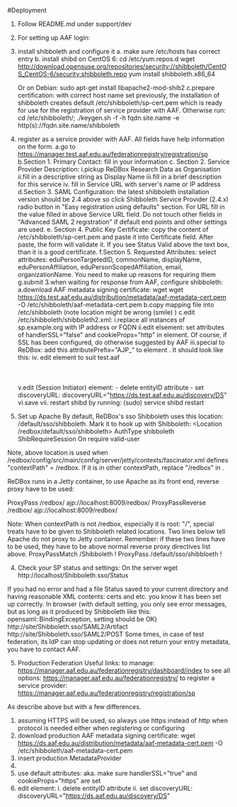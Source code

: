 #Deployment

1. Follow README.md under support/dev

2. For setting up AAF login:

1. install shibboleth and configure it
a. make sure /etc/hosts has correct entry
b. install shibd on CentOS 6:
	cd /etc/yum.repos.d
	wget http://download.opensuse.org/repositories/security://shibboleth/CentOS_CentOS-6/security:shibboleth.repo
	yum install shibboleth.x86_64

	Or on Debian:
	sudo apt-get install libapache2-mod-shib2
c.prepare certification:
   with correct host name set previously, the installation of shibboleth creates default /etc/shibboleth/sp-cert.pem which is ready for use for the registration of service provider with AAF. Otherwise run:  cd /etc/shibboleth/; ./keygen.sh -f -h fqdn.site.name -e http(s)://fqdn.site.name/shibboleth

2. register as a service provider with AAF. All fields have help information on the form.
	a.go to https://manager.test.aaf.edu.au/federationregistry/registration/sp
	b.Section 1. Primary Contact: fill in your information
	c. Section 2. Service Provider Description:
		i.pickup ReDBox Research Data as Organisation
		ii.fill in a descriptive string as Display Name
		iii.fill in a brief description for this service
		iv. fill in Service URL with server's name or IP address
	d.Section 3. SAML Configuration:
	 the latest shibboleth installation version should be 2.4 above so click Shibboleth Service Provider (2.4.x) radio button in "Easy registration using defaults" section.  For URL fill in the value filled in above Service URL field. Do not touch other fields in "Advanced SAML 2 registration" if default end points and other settings are used.
	e. Section 4. Public Key Certificate:
		copy the content of /etc/shibboleth/sp-cert.pem and paste it into Certificate field. After paste, the form will validate it. If you see Status Valid above the text box, than it is a good certificate.
	f.Section 5. Requested Attributes:
	select attributes: eduPersonTargetedID, commonName, displayName, eduPersonAffiliation, eduPersonScopedAffiliation, email, organizationName. You need to make up reasons for requiring them
	g.submit
3.when waiting for response from AAF, configure shibboleth:
	a.download AAF metadata signing certificate: wget wget https://ds.test.aaf.edu.au/distribution/metadata/aaf-metadata-cert.pem -O /etc/shibboleth/aaf-metadata-cert.pem
	b.copy mapping file into /etc/shibboleth (note location might be wrong (smile) )
	c.edit /etc/shibboleth/shibboleth2.xml: 
		i.replace all instances of sp.example.org with IP address or FQDN
		ii.edit <Session> elsement: set attributes of handlerSSL="false" and cookieProps="http" in <Sessions> element. Of course, if SSL has been configured, do otherwise suggested by AAF
		iii.special to ReDBox: add this attributePrefix="AJP_" to  element <ApplicationDefaults>. It should look like this: <ApplicationDefaults entityID="your_entityID" REMOTE_USER="eppn persistent-id targeted-id" attributePrefix="AJP_">
		iv. edit <MetadataProvider> element to suit test.aaf  
		<MetadataProvider type="XML" uri="https://ds.test.aaf.edu.au/distribution/metadata/metadata.aaf.signed.complete.xml" backingFilePath="metadata.aaf.xml" reloadInterval="7200">    
			<MetadataFilter type="RequireValidUntil" maxValidityInterval="2419200"/>    
			<MetadataFilter type="Signature" certificate="aaf-metadata-cert.pem"/>                             
		</MetadataProvider>
		v.edit <SSO> (Session Initiator) element:
		  - delete entityID attribute
		  - set discoveryURL: discoveryURL="https://ds.test.aaf.edu.au/discovery/DS"
		vi.save
		vii. restart shibd by running: (sudo) service shibd restart
		
3. Set up Apache
By default, ReDBox's sso Shibboleth uses this location: /default/sso/shibboleth. Mark it to hook up with Shibboleth: 
<Location /redbox/default/sso/shibboleth>
    AuthType shibboleth
    ShibRequireSession On
    require valid-user
</Location>

Note, above location is used when /redbox/config/src/main/config/server/jetty/contexts/fascinator.xml defines "contextPath" = /redbox. If it is in other contextPath, replace "/redbox" in <Location>. 

ReDBox runs in a Jetty container, to use Apache as its front end, reverse proxy have to be used:

ProxyPass /redbox/ ajp://localhost:8009/redbox/
ProxyPassReverse /redbox/ ajp://localhost:8009/redbox/

Note: When contextPath is not /redbox, especially it is root: "/", special treats have to be given to Shibboleth related locations. Two lines below tell Apache do not proxy to Jetty container.
Remember: if these two lines have to be used, they have to be above normal reverse proxy directives list above.
ProxyPassMatch /Shibboleth !
ProxyPass /default/sso/shibbloeth !

4. Check your SP status and settings:
On the server
wget http://localhost/Shibboleth.sso/Status

If you had no error and had a file Status saved to your current directory and having reasonable XML contents: certs and etc. you know it has been set up correctly.
In browser (with default setting, you only see error messages, but as long as it produced by Shibboleth like this: opensaml::BindingException, setting should be OK)
	http://site/Shibboleth.sso/SAML2/Artifact
	http://site/Shibboleth.sso/SAML2/POST
Some times, in case of test federation, its IdP can stop updating or does not return your entry metadata, you have to contact AAF.

5. Production Federation
Useful links:
	to manage: https://manager.aaf.edu.au/federationregistry/dashboard/index
	to see all options: https://manager.aaf.edu.au/federationregistry/
	to register a service provider: https://manager.aaf.edu.au/federationregistry/registration/sp

As describe above but with a few differences.
1. assuming HTTPS will be used, so always use https instead of http when protocol is needed either when registering or configuring
2. download production AAF metadata signing certificate: wget https://ds.aaf.edu.au/distribution/metadata/aaf-metadata-cert.pem -O /etc/shibboleth/aaf-metadata-cert.pem
3. insert production MetadataProvider
4. <MetadataProvider type="XML" uri="https://ds.aaf.edu.au/distribution/metadata/metadata.aaf.signed.complete.xml"
     backingFilePath="metadata.aaf.xml" reloadInterval="7200">
     <MetadataFilter type="RequireValidUntil" maxValidityInterval="2419200"/>
     <MetadataFilter type="Signature" certificate="aaf-metadata-cert.pem"/>
	</MetadataProvider>
5. use default <Session> attributes: aka. make sure handlerSSL="true" and cookieProps="https" are set
6. edit <SSO> element:
	i. delete entityID attribute
	ii. set discoveryURL: discoveryURL="https://ds.aaf.edu.au/discovery/DS"